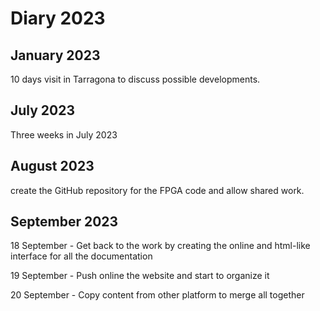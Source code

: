 # Diary 2023

## January 2023
10 days visit in Tarragona to discuss possible developments.

## July 2023
Three weeks in July 2023


## August 2023
create the GitHub repository for the FPGA code and allow shared work.

## September 2023
18 September - Get back to the work by creating the online and html-like interface for all the documentation

19 September - Push online the website and start to organize it

20 September - Copy content from other platform to merge all together 


<!-- ## January 2024
Went back to work on it after a long period dedicated to the lecture at UPS.

1st week of January - Found a (the) problem in the state machine. Regularization cannot be applied to jumpsets signals since two out of four are only an impulse, therefore it cannot be regularized. We might think to different variable that could be controlled/regularized. To discover this I simulated the controller with ModelSim feeding waveform from a PSIM simulation (directly vC and iC of the ADC).

2nd week of January - Try to set up a simulator for the dynamics of the converter. So far it seems good, I discovered of the priority of arithmetic vs logic operations. This took me several hours of trial and error among ModelSim, PSIM and MATLAB.

9 January - Simulation module for LLC is working, a module to transform the output to an ADC like is missing. -->